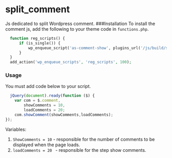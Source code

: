 # split_comment
Js dedicated to split Wordpress comment. 
###Installation
To install the comment js, add the following to your theme code in ```functions.php```.
```php 
  function reg_scripts() {
      if (is_single()) {
          wp_enqueue_script('as-comment-show', plugins_url('/js/build/split-comment.min.js', __FILE__), array(), '1.0', true);
      }
  }
  add_action('wp_enqueue_scripts', 'reg_scripts', 100);
```
### Usage
You must add code below to your script.
```javascript
  jQuery(document).ready(function ($) {
    var com = $.comment,
        showComments = 10,
        loadComments = 20;
    com.showComment(showComments,loadComments);
});
```
Variables: 
 1. ```ShowComments = 10``` - responsible for the number of comments to be displayed when the page loads. 
 2. ```loadComments = 20 ``` - responsible for the step show comments.
